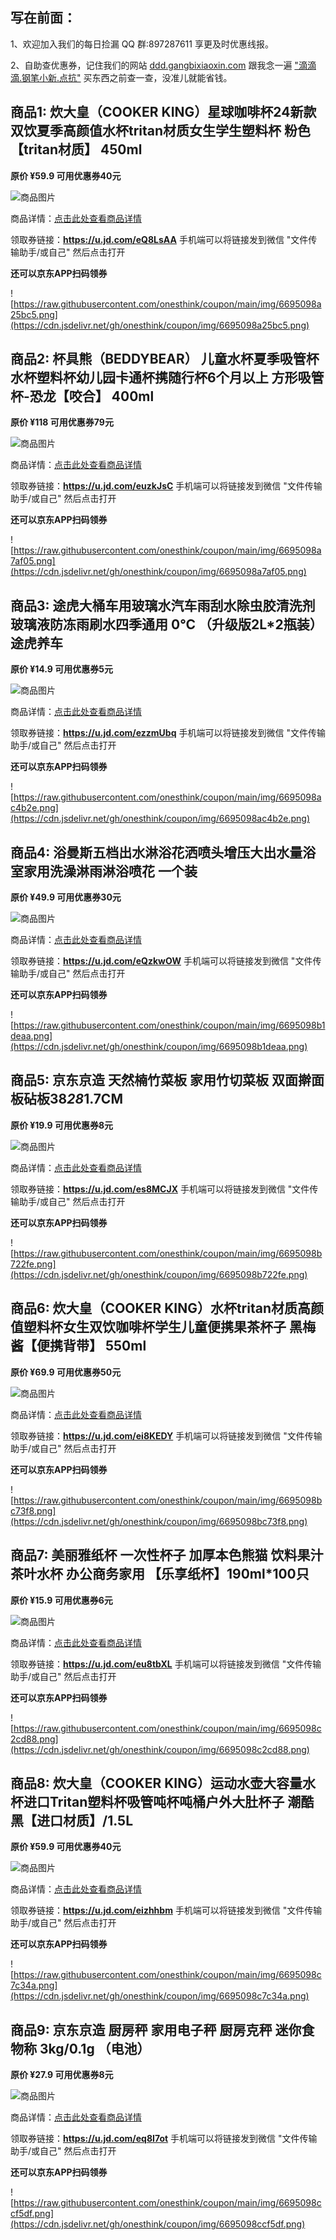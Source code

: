 ## 写在前面：

1、欢迎加入我们的每日捡漏 QQ 群:897287611 享更及时优惠线报。

2、自助查优惠券，记住我们的网站 [ddd.gangbixiaoxin.com](https://ddd.gangbixiaoxin.com) 跟我念一遍 ["滴滴滴.钢笔小新.点抗"](https://ddd.gangbixiaoxin.com) 买东西之前查一查，没准儿就能省钱。

## 商品1: 炊大皇（COOKER KING）星球咖啡杯24新款双饮夏季高颜值水杯tritan材质女生学生塑料杯 粉色【tritan材质】 450ml

**原价 ¥59.9 可用优惠券40元**

![商品图片](http://img14.360buyimg.com/n1/jfs/t1/228217/18/20096/94396/668cf8ceF67dd8638/a2cd9f2db40f554c.jpg)

商品详情：[点击此处查看商品详情](https://union-click.jd.com/jdc?e=1003156031&amp;p=JF8BAdsJK1olXwIDVl5aAUwVB18IGlsUVQQLUFxaCUMRAl9MRANLAjZbERscSkAJHTRQRA1CCVkdDwtCWhVLHTdNTwcKBENeCVAfUg8beRxcUhhhC2ADEyJfXktrfhpSST1CJmZcOlwndQpkYglxTgVGJVJqFzpZClxXDxtxazliLk9HIjc5aD9OZDB_RCtNOWV6EikVUhh1ShdObwBlDWFbBhcrekpxYSZOWyxdAHZgHTobfyJodRhrYAxhJGJRLS06STxIVQtzfCcTOE5hIjkCViNFZRBxeBJcAWZwLDw9bDsSYBZscjgUKlpiLQw-aChgQhtAcCJhOWYHNCwhbitlYCh8Yj98JHV5FCkCcBtsY3sKbk8XKDZlKloDEhhtZgoNSzsTIX92IVk8YTV3D2M4GmsWXAYFXVhaDkISM18IG2tUMwYCXVZYAUwTM244G10WXQcHVlxdAUgeCl8IE1wliqu6gdTs3cOu1_GAzOKyiI--gMDVOHsnAF8IGloXXQIFVVxdOHsXAF8LKwV7XFULUwpaDxt5XidUXRgTD1psXFteCU4QAG84GVoUXwQyZG4nex9eQBtefVpSIQRUVCIgfRFFZThzewV7X3x_FS08bjJCXTxwTzNWOQIAZF5t)

领取券链接：**https://u.jd.com/eQ8LsAA** 手机端可以将链接发到微信 "文件传输助手/或自己" 然后点击打开

**还可以京东APP扫码领券**

![https://raw.githubusercontent.com/onesthink/coupon/main/img/6695098a25bc5.png](https://cdn.jsdelivr.net/gh/onesthink/coupon/img/6695098a25bc5.png)

## 商品2: 杯具熊（BEDDYBEAR） 儿童水杯夏季吸管杯水杯塑料杯幼儿园卡通杯携随行杯6个月以上 方形吸管杯-恐龙【咬合】 400ml

**原价 ¥118 可用优惠券79元**

![商品图片](http://img14.360buyimg.com/n1/jfs/t1/233264/3/22144/80462/668ca703F188af587/03ab817f7674011e.jpg)

商品详情：[点击此处查看商品详情](https://union-click.jd.com/jdc?e=1003156031&amp;p=JF8BAdkJK1olXwIDVlxZC0MTA18IGloXXwYFUFlVAUoXA19MRANLAjZbERscSkAJHTRQRA1CCVkdDwtCWhVLHTdNTwcKBENeCVAfUg8bSztoGjBUJlB4EBUqdEhcQi4KaSlvPwdwOlwLUTVDYhcBXAFlPW5RDBYWdlxXDxtxaz5iFG1FI1w5bzJ0Ayt8Yi9NOWV2EikvUi91AhNObBBmL2FYJBcrakp1YSZwWy1nB2VgHSYbfDJrYwxrbAxhJGJRLT0UVz1-awhzfCcTOE5hIjkCViNFZRNtYihuHXFrJDgpQTxQYzBgcjh2OQ9iViEvfAJrCwxhYCxiPnldNBY5bDx1YCh8cj9GKV99CioCYChsY3sKbk8XKDZAEB9eThFkdw1PUzBJOUEYKTcqY0hBD2M4GmsWXAYFXVhaDkISM18IG2tUMwIKU1laCnsWM28OGFsUWAQAVFZbCUsnA2cPK4y45dOI5YvVsZ-Ji7ixvI6c4dKc3G5tOEgnA24JGVsRWgcAVG5tCEgnAF9WdVpGWgMLVF5YZhZfXylLEgxcMw4HVlddAU8QM20JGlkXbTYyHAo9CSBWeDlyXxBiIQVJFR9fejltYW56dVlDBHhWNSZUTxFnYwdbQxNeIzYCZA)

领取券链接：**https://u.jd.com/euzkJsC** 手机端可以将链接发到微信 "文件传输助手/或自己" 然后点击打开

**还可以京东APP扫码领券**

![https://raw.githubusercontent.com/onesthink/coupon/main/img/6695098a7af05.png](https://cdn.jsdelivr.net/gh/onesthink/coupon/img/6695098a7af05.png)

## 商品3: 途虎大桶车用玻璃水汽车雨刮水除虫胶清洗剂玻璃液防冻雨刷水四季通用 0℃ （升级版2L*2瓶装） 途虎养车

**原价 ¥14.9 可用优惠券5元**

![商品图片](http://img14.360buyimg.com/n1/jfs/t1/227964/5/10211/65943/6585785cF82b2f72e/7383f76f07ddf9cd.jpg)

商品详情：[点击此处查看商品详情](https://union-click.jd.com/jdc?e=1003156031&amp;p=JF8BAdkJK1olXwMKVldYAU8fBV8IGlocXwcDUl1bD0IXA19MRANLAjZbERscSkAJHTRQRA1CCVkdDwtCWhVLHTdNTwcKBENeCVAfUg8bWilWbyJyDXpCVzY2b08XSxJATTJPKHRdOlwYQDxRRRgJYzN0I21wFDY4QFxXDxtxaz5sLm1GIDcPaz9efDN8Yi9NOWViEikVUix1AhtObC5lPWFYIBcpekp0YSYJWzhnAHVgVSobfzJrYBtRbAxhJGJmIAddST1-fwtzfCcTOE5hIjkCViNFZRB7bwJyHnFgPDw9ezRIYyd0ci9hIkNiLS49aD90QQxAZz9iLn1BNywpbj9lYCh8cj9zKU8CESokYCxsY3sKbk8XKDZXCiwgCwNoQw9xYQkLCkdHMTYYcSxRD2M4GmsWXAYFXVhaDkISM18IG2tUMwYAXVdfCXsWM28OGFsUWAQAV11fC00nA2cPK4y45dOI5YvVsZ-Ji7ixvI6c4dKc3G5tOEgnA24JGVsRWgcAVG5tCEgnAF9WdVpGWwQCUVlZZhZfXylLSw1QMw4HV1xUD0sRM20JGlkXbTYyDRgDfDJwUxNIGDN-OgICHCMVXiJNdh1XdVlQFXFEEilccCN2fQR6WzNwFTYCZA)

领取券链接：**https://u.jd.com/ezzmUbq** 手机端可以将链接发到微信 "文件传输助手/或自己" 然后点击打开

**还可以京东APP扫码领券**

![https://raw.githubusercontent.com/onesthink/coupon/main/img/6695098ac4b2e.png](https://cdn.jsdelivr.net/gh/onesthink/coupon/img/6695098ac4b2e.png)

## 商品4: 浴曼斯五档出水淋浴花洒喷头增压大出水量浴室家用洗澡淋雨淋浴喷花 一个装

**原价 ¥49.9 可用优惠券30元**

![商品图片](http://img14.360buyimg.com/n1/jfs/t1/823/2/19390/190113/62d4bb3bE011df1ad/c0a3348ef96bfde1.jpg)

商品详情：[点击此处查看商品详情](https://union-click.jd.com/jdc?e=1003156031&amp;p=JF8BAdkJK1olXwQBXVpVDUMUAl8IGloRWAECVVpdAUoUCl9MRANLAjZbERscSkAJHTRQRA1CCVkdDwtCWhVLHTdNTwcKBENeCVAfUg8beyt1bzJ8IXMHHRYbYRhuBzFgeRBoFl5HOlxYCRRTfzxYZj5xIlBkAh4uD1xXDxtxaz5hPnFcICctbjx0Ayt8GQ1NOWV2EioFUix1Sh9OeD5mJGFbNBcpUEtuYSZwWy9NB2FgHRgbayl0cAxBTgxhJGJmID06VD1uWQZzfCcTOE5hIjkCViNFZRB7eyhlVXBwKDw-QShJdG1Sci9mLkNiLSo5fC90QRl6YwtsKWVGIAE9bT91YCh8cj9zKk9XFylfdBhsY3sKbk8XKDYKVB8FeiJRSw0IWxJBFHwGCAEHEi53D2M4GmsWXAYFXVhaDkISM18IG2tUMwIKUVZZCnsWM28OGFsUWAQAV1pfDE4nA2cPK4y45dOI5YvVsZ-Ji7ixvI6c4dKc3G5tOEgnA24JGVsRWgcAVG5tCEgnAF9WdVpGVABVBA4KZhZfXylLSR4VMw4HVl9aDUgWM20JGlkXbTYyLBogfCJ-fxoNUhNTNFV7UAA1agBqSDdNdVkQXFlGKA0NdS5zfDluTRtmWjYCZA)

领取券链接：**https://u.jd.com/eQzkwOW** 手机端可以将链接发到微信 "文件传输助手/或自己" 然后点击打开

**还可以京东APP扫码领券**

![https://raw.githubusercontent.com/onesthink/coupon/main/img/6695098b1deaa.png](https://cdn.jsdelivr.net/gh/onesthink/coupon/img/6695098b1deaa.png)

## 商品5: 京东京造 天然楠竹菜板 家用竹切菜板 双面擀面板砧板38*28*1.7CM

**原价 ¥19.9 可用优惠券8元**

![商品图片](http://img14.360buyimg.com/n1/jfs/t1/246760/23/12741/67364/66825e46Fa4fdf880/39a0b7ce987dc7d9.jpg)

商品详情：[点击此处查看商品详情](https://union-click.jd.com/jdc?e=1003156031&amp;p=JF8BAaIJK1olXQUDU1taC0seBF8OGVoTXA4CZBoCUBVIMzZNXhpXVhgcDwYCXhxDXHBTTkRHA1ocDBsJVFRORjNVFRlPGQpwMzkBASxNXSZoWQxxG0VLVD1cchxuc2lmGS1sGmEGHQAjaQBccRkLWgtvSkYOIwEhbT9eZDB8byxzKmJAUTwvfzd0WSpIfzJ2PmVmFRs4cShrYG98HjlnNnphVRscfBRFYRtQeBxiJFRiIy0iTDx-ZzdgRD9mOwRpNCopSk5wAhtqbDhmGXJ7DjcpeyhWex8cGS4BX3MyMhctVxYUfittcAt0VU5mMlpfbz5AY2MEK1olXgcCU1dbD00eBl84G1slC2gCVV9cCUMQBG4LK1olXQABVF9YCkkUBGYPGGsVVQEyg_Pl3cGm1uexz8Wdir-lgdfh3NWfM184GGsVXAcAVFpaCUkXM18IGGsWbVhsVQ1bCx8UVG5mRhNJG0VXHBgzAE4VC2oAHVIlXwcDVlxtOHtlZAhUEjxPA09iFgk5TgheAwwJYQxsLQBsVigkTywTSjF2ehBeL3ABFQ4nOEsn)

领取券链接：**https://u.jd.com/es8MCJX** 手机端可以将链接发到微信 "文件传输助手/或自己" 然后点击打开

**还可以京东APP扫码领券**

![https://raw.githubusercontent.com/onesthink/coupon/main/img/6695098b722fe.png](https://cdn.jsdelivr.net/gh/onesthink/coupon/img/6695098b722fe.png)

## 商品6: 炊大皇（COOKER KING）水杯tritan材质高颜值塑料杯女生双饮咖啡杯学生儿童便携果茶杯子 黑梅酱【便携背带】 550ml

**原价 ¥69.9 可用优惠券50元**

![商品图片](http://img14.360buyimg.com/n1/jfs/t1/174679/8/41799/78094/65e6b65bF59205d2d/49ab3bafc1a7fd88.jpg)

商品详情：[点击此处查看商品详情](https://union-click.jd.com/jdc?e=1003156031&amp;p=JF8BAd0JK1olXwIDVltYC00VCl8IGlodVAcLUVpcDk8XBV9MRANLAjZbERscSkAJHTRQRA1CCVkdDwtCWhVLHTdNTwcKBENeCVAfUg8bRBNrWitLWHsCUj9abSIfCjROQgdnDlFhOlxbCiBrejpsTQtPOG8EAQsefFxXDxtxaz5sPgZGIjc9bjxkeCx8YglNOWVEEikFUih1Aj1ObABlOGFYPBcpakp3YSZoWzh3AHFgHTobfxR3Uxt8cAxhJGJRIBddVD9-cw1zfCcTOE5hIjkCViNFZRNvbwFqHHBwKycqUihTdAZeci92Llp0PQg0ayhsRBtxTilhPgcWVyk9ChZgdzdrXC9sOW97JyEefElFYxRoD1lgSQR3ZCwcfU8NejZYfiJnBhxAVAUtaxlKQSkEF2sUbQUDVFlUDkwRCmo4K1sVbUdsVF5UAE4eBGs4GmsVWwUCVVtfCkkWAm0AK1sdWjbV-eaIgvrCi9bchdPC5KHX3eKJlsMnM18LK1sUXAQCUFlcCksnM28LK1glA2gDB1lYAUsXAQFVUwdTHlBWHzBVDUkfBW0NGmsXXAcAVm5tOAxrYC54RV5oXQBjUzs0AEJMRTZUaQhCPmgAUlw2dDJCZzlYQT58W1NXFyptCHs)

领取券链接：**https://u.jd.com/ei8KEDY** 手机端可以将链接发到微信 "文件传输助手/或自己" 然后点击打开

**还可以京东APP扫码领券**

![https://raw.githubusercontent.com/onesthink/coupon/main/img/6695098bc73f8.png](https://cdn.jsdelivr.net/gh/onesthink/coupon/img/6695098bc73f8.png)

## 商品7: 美丽雅纸杯 一次性杯子 加厚本色熊猫 饮料果汁茶叶水杯 办公商务家用 【乐享纸杯】190ml*100只

**原价 ¥15.9 可用优惠券6元**

![商品图片](http://img14.360buyimg.com/n1/jfs/t1/226460/1/21382/124282/669483d3F4c533076/115364981cac4b8d.jpg)

商品详情：[点击此处查看商品详情](https://union-click.jd.com/jdc?e=1003156031&amp;p=JF8BAdEJK1olXwIDVl1aDEkUBF8IGlocWAMFU1tdAEoWC19MRANLAjZbERscSkAJHTRQRA1CCVkdDwtCWhVLHTdNTwcKBENeCVAfUg8bVQltUzwVNWNEBwIhYB9wcRVyXTh-W20DOlwVTAJxahdBRlpUCwUFNDUaTlxXDxtxaz5sLnFCI1w1YTx0Sit8cgFNOWV-Ej4vUi91AgdOexBlDmFbEhc9ektuYSZ0WztnB2JgVSobf0lzYRh7eAxhJGJRLS06Vj8VWT9zfCcTOE5hIjkCViNFZRB4bAFqGGZaLDo-QSBJdDBgcixcNkF0LSY7fCh8RAwKcz52BAZANBY6ezxfYDN_cjtyKl95FilfXhMnA2cMcy5nNGRiFhpUCRgUdmsSGyMQCwoOZF9tC0oXBGYOHF0cWDYyVF5tSSUQAmcNH1olXDYCUl1dCU4VAW0IHl8UbQYKU26KpfPCid7dk-LBw47V7fmIgffDnec4K2sWbQYDVVxdDEwWAW84K1sWbQUyCjBcW00fADpdGTVIFVpEFwcFUCUfBm0MHF8WXDYAVV9fCnsnMzlufhNyXW5nEg0BdCNDZB1yYR12NgBpVTBfQA9eZQZwUgYUHFABUz42Tw0nA18)

领取券链接：**https://u.jd.com/eu8tbXL** 手机端可以将链接发到微信 "文件传输助手/或自己" 然后点击打开

**还可以京东APP扫码领券**

![https://raw.githubusercontent.com/onesthink/coupon/main/img/6695098c2cd88.png](https://cdn.jsdelivr.net/gh/onesthink/coupon/img/6695098c2cd88.png)

## 商品8: 炊大皇（COOKER KING）运动水壶大容量水杯进口Tritan塑料杯吸管吨杯吨桶户外大肚杯子 潮酷黑【进口材质】/1.5L

**原价 ¥59.9 可用优惠券40元**

![商品图片](http://img14.360buyimg.com/n1/jfs/t1/194335/35/45733/72087/665d363aF139227a7/3a13da7a3f86e7d8.jpg)

商品详情：[点击此处查看商品详情](https://union-click.jd.com/jdc?e=1003156031&amp;p=JF8BAdsJK1olXwIDVl5fC0wVAl8IGloTWwUDXFtaDE8VA19MRANLAjZbERscSkAJHTRQRA1CCVkdDwtCWhVLHTdNTwcKBENeCVAfUg8bfTBMZxBGBW1lIiAnWB9OAjlIXANNDlEAOlw-bS1IYzt2Y15uIVNXLAdeU1xXDxtxaz5hFH1AIDcHYT9OcCx8RC9NOWJiEioFUit1AhtOexBlNGFbIBc-ekpxYW5oWy9nAH9gVSIbaBRNUw9SZAxhJGJRIBddST9uYw1zfCcTOE5hIjkCViNFZRNuYihiHnJrIykpUQ0QYG1ScixcLQFiHDUuaxJgQhhAZzh2PmFCNCcifjJlYCh8Yj98KXVhCCk0YBtsY3sKbk8XKDZwESQUelVrZA97eVwQGAZqNRgWXRVBD2M4GmsWXAYFXVhaDkISM18IG2tUMwYCXVZYAUwTM244G10WXQcHVlxfCkkfCl8IE1wliqu6gdTs3cOu1_GAzOKyiI--gMDVOHsnAF8IGloXXQIFVVxdOHsXAF8LKwV7XFUEVl8OX0t5XidUXRhOXF9sXFteAEMRBm04GVoUXwQyZG4jVw9rSDxQcDxjI3xSAAdcXgtQWzdbTFl7X2VnMgE9XDVvBhR0Tg5tBAVZZF5t)

领取券链接：**https://u.jd.com/eizhhbm** 手机端可以将链接发到微信 "文件传输助手/或自己" 然后点击打开

**还可以京东APP扫码领券**

![https://raw.githubusercontent.com/onesthink/coupon/main/img/6695098c7c34a.png](https://cdn.jsdelivr.net/gh/onesthink/coupon/img/6695098c7c34a.png)

## 商品9: 京东京造 厨房秤 家用电子秤 厨房克秤 迷你食物称 3kg/0.1g （电池）

**原价 ¥27.9 可用优惠券8元**

![商品图片](http://img14.360buyimg.com/n1/jfs/t1/235978/23/17562/84780/667138b2F571ecb74/772b4b6bfba5bf53.jpg)

商品详情：[点击此处查看商品详情](https://union-click.jd.com/jdc?e=1003156031&amp;p=JF8BAacJK1olXQUDU1taC0seBF8IGloUXgMHUl9fCE0nRzBQRQQlBENHFRxWFlVMWzBeTA9KQl1XSwwDVFVPRjtUBAJQAVsMFgQZBDREeCt3UgBHDlEHMDVcQRxwVgkKbTxSVWgAPzcuWwNUZwZNXBgWWUBBNAdKSEdjeh9tbChAHXFrBjsqQShWexpseTlPIQRiJlYuahJjRxhtYCl3FG5JIzxVeC9jf21rU1NlP195ESkCfCxsYAxLbARpOHJbMx4qfDxKVhZWQSxeIW9gDiIDcDJjYRtrfBxjJGZrIz0mX3todipzbD1mXmQcNlsDbR1BZCYOZgZ1UQoyVW5eCUsQCmkPHVIQbTYCVG4LZksWAm4JE1wSXAUyVW5dDkgXAmoKGVkSXgELZF5VD3vArtfdkerA1b_WytaKsezCitPchdMlbTYBZF5cCUkXB2gJGVslbQYBZF1tViUWUGkKG14SXWhfHAIbSxYeAgEAHlgQXwMAUm5fCUoVAV84KyRGJkJ9HQUPWxwSZwQJUgxyCGAAIjkaACUVaAZ7SBNWOW9HEx1eDA1UYzY4G2s)

领取券链接：**https://u.jd.com/eq8I7ot** 手机端可以将链接发到微信 "文件传输助手/或自己" 然后点击打开

**还可以京东APP扫码领券**

![https://raw.githubusercontent.com/onesthink/coupon/main/img/6695098ccf5df.png](https://cdn.jsdelivr.net/gh/onesthink/coupon/img/6695098ccf5df.png)

